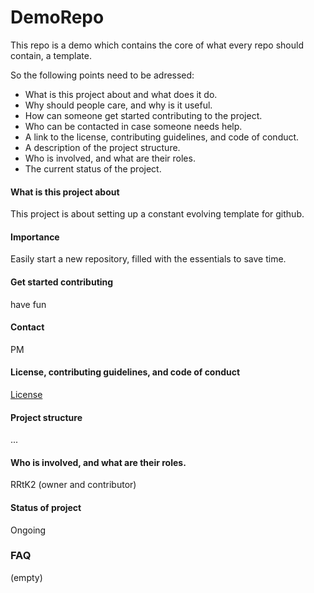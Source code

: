 # DemoRepo
This repo is a demo which contains the core of what every repo should contain, a template.

So the following points need to be adressed:
- What is this project about and what does it do.
- Why should people care, and why is it useful.
- How can someone get started contributing to the project.
- Who can be contacted in case someone needs help.
- A link to the license, contributing guidelines, and code of conduct.
- A description of the project structure.
- Who is involved, and what are their roles.
- The current status of the project.

#### What is this project about
This project is about setting up a constant evolving template for github.

#### Importance
Easily start a new repository, filled with the essentials to save time.

#### Get started contributing
have fun

#### Contact
PM

#### License, contributing guidelines, and code of conduct
[License](/LICENSE.md) 

#### Project structure
...

#### Who is involved, and what are their roles.
RRtK2 (owner and contributor)

#### Status of project
Ongoing

### FAQ
(empty)
